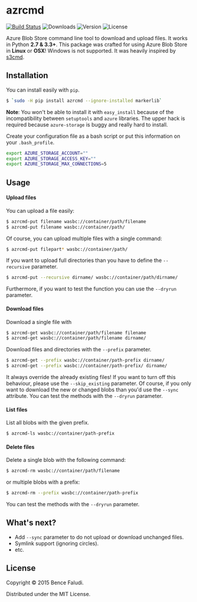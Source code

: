 # azrcmd

[![Build Status](https://travis-ci.org/bfaludi/azrcmd.svg)](https://travis-ci.org/bfaludi/azrcmd)
![Downloads](https://img.shields.io/pypi/dm/azrcmd.svg)
![Version](https://img.shields.io/pypi/v/azrcmd.svg)
![License](https://img.shields.io/pypi/l/azrcmd.svg)

Azure Blob Store command line tool to download and upload files. It works in Python **2.7 & 3.3+**.
This package was crafted for using Azure Blob Store in **Linux** or **OSX**! Windows is not supported. 
It was heavily inspired by [s3cmd](http://s3tools.org/s3cmd).

## Installation

You can install easily with `pip`.

```bash
$ `sudo -H pip install azrcmd --ignore-installed markerlib`
```

**Note**: You won't be able to install it with `easy_install` because of the incompatibility between `setuptools` and `azure` libraries. The upper hack is required because `azure-storage` is buggy and really hard to install.

Create your configuration file as a bash script or put this information on your `.bash_profile`.

```sh
export AZURE_STORAGE_ACCOUNT=""
export AZURE_STORAGE_ACCESS_KEY=""
export AZURE_STORAGE_MAX_CONNECTIONS=5
```

## Usage

#### Upload files

You can upload a file easily:

```bash
$ azrcmd-put filename wasbc://container/path/filename
$ azrcmd-put filename wasbc://container/path/
```

Of course, you can upload multiple files with a single command:

```bash
$ azrcmd-put filepart* wasbc://container/path/
```

If you want to upload full directories than you have to define the `--recursive` parameter.

```bash
$ azrcmd-put --recursive dirname/ wasbc://container/path/dirname/
```

Furthermore, if you want to test the function you can use the `--dryrun` parameter.

#### Download files

Download a single file with

```bash
$ azrcmd-get wasbc://container/path/filename filename
$ azrcmd-get wasbc://container/path/filename dirname/
```

Download files and directories with the `--prefix` parameter.

```bash
$ azrcmd-get --prefix wasbc://container/path-prefix dirname/
$ azrcmd-get --prefix wasbc://container/path-prefix/ dirname/
```

It always override the already existing files! If you want to turn off this behaviour, please use the `--skip_existing` parameter.
Of course, if you only want to download the new or changed blobs than you'd use the `--sync` attribute.
You can test the methods with the `--dryrun` parameter.

#### List files

List all blobs with the given prefix.

```bash
$ azrcmd-ls wasbc://container/path-prefix
```

#### Delete files

Delete a single blob with the following command:

```bash
$ azrcmd-rm wasbc://container/path/filename
```

or multiple blobs with a prefix:

```bash
$ azrcmd-rm --prefix wasbc://container/path-prefix
```

You can test the methods with the `--dryrun` parameter.

## What's next?

- Add `--sync` parameter to do not upload or download unchanged files.
- Symlink support (ignoring circles).
- etc.

## License

Copyright © 2015 Bence Faludi.

Distributed under the MIT License.
